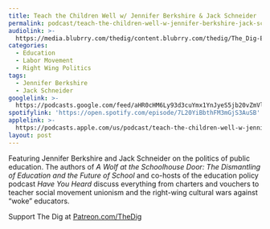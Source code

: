 ```yaml
---
title: Teach the Children Well w/ Jennifer Berkshire & Jack Schneider
permalink: podcast/teach-the-children-well-w-jennifer-berkshire-jack-schneider/
audiolink: >-
  https://media.blubrry.com/thedig/content.blubrry.com/thedig/The_Dig-EP_401-Public-Ed.mp3
categories:
  - Education
  - Labor Movement
  - Right Wing Politics
tags:
  - Jennifer Berkshire
  - Jack Schneider
googlelink: >-
  https://podcasts.google.com/feed/aHR0cHM6Ly93d3cuYmx1YnJyeS5jb20vZmVlZHMvdGhlZGlnLnhtbA/episode/aHR0cHM6Ly90aGVkaWcuYmx1YnJyeS5uZXQvP3A9MjM4Nw?sa=X&ved=0CAUQkfYCahcKEwi44f7r1b-AAxUAAAAAHQAAAAAQNg
spotifylink: 'https://open.spotify.com/episode/7L20YiBbthFM3mGjS3AuSB'
applelink: >-
  https://podcasts.apple.com/us/podcast/teach-the-children-well-w-jennifer-berkshire-jack/id1043245989?i=1000610304200
layout: post
---
```


Featuring Jennifer Berkshire and Jack Schneider on the politics of public education. The authors of *A Wolf at the Schoolhouse Door: The Dismantling of Education and the Future of School* and co-hosts of the education policy podcast *Have You Heard* discuss everything from charters and vouchers to teacher social movement unionism and the right-wing cultural wars against “woke” educators.

Support The Dig at [Patreon.com/TheDig](http://patreon.com/TheDig)
